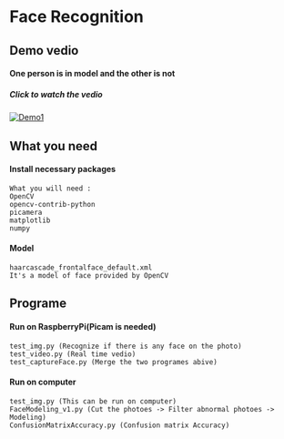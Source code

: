 # Face Recognition
## Demo vedio
#### One person is in model and the other is not
##### Click to watch the vedio
[![Demo1](https://github.com/uuboyscy/Capture-Face/blob/master/sample1.png)](https://youtu.be/4p_tiyDbDA0 "Demo1")

## What you need
#### Install necessary packages
    What you will need :
    OpenCV
    opencv-contrib-python
    picamera
    matplotlib
    numpy
#### Model
    haarcascade_frontalface_default.xml
    It's a model of face provided by OpenCV  
    
## Programe
#### Run on RaspberryPi(Picam is needed)
    test_img.py (Recognize if there is any face on the photo)
    test_video.py (Real time vedio)
    test_captureFace.py (Merge the two programes abive)

#### Run on computer
    test_img.py (This can be run on computer)
    FaceModeling_v1.py (Cut the photoes -> Filter abnormal photoes -> Modeling)
    ConfusionMatrixAccuracy.py (Confusion matrix Accuracy)
